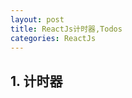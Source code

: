 ```yaml
---
layout: post
title: ReactJs计时器,Todos
categories: ReactJs
---
```


## 1. 计时器

<html>
    <head>
        <script src="//cdn.bootcss.com/react/0.14.7/react.js"></script>
        <script src="//cdn.bootcss.com/react/0.14.7/react-dom.js"></script>
        <script src="../build/browser.min.js"></script>
    </head>
    <body>
        <div id="ticker" style="font-size:16px;"></div>
        <script type="text/babel">
            var Timer = React.createClass({
              getInitialState: function() {
                return {secondsElapsed: 0};
              },
              tick: function() {
                this.setState({secondsElapsed: this.state.secondsElapsed + 1});
              },
              componentDidMount: function() {
                this.interval = setInterval(this.tick, 1000);
              },
              componentWillUnmount: function() {
                clearInterval(this.interval);
              },
              render: function() {
                return (
                  <div>Seconds Elapsed: {this.state.secondsElapsed}</div>
                );
              }
            });

            ReactDOM.render(
                <Timer />, 
                document.getElementById('ticker')
            );

        </script>
    </body>
</html>

```
<!DOCTYPE html>
<html>  
    <head>
        <script src="../build/react.js"></script>
        <script src="../build/react-dom.js"></script>
        <script src="../build/browser.min.js"></script>
    </head>
    <body>
        <div id="ticker"></div>
        <script type="text/babel">
            var Timer = React.createClass({
              getInitialState: function() {
                return {secondsElapsed: 0};
              },
              tick: function() {
                this.setState({secondsElapsed: this.state.secondsElapsed + 1});
              },
              componentDidMount: function() {
                this.interval = setInterval(this.tick, 1000);
              },
              //如果不清除计时器, 导致内存泄露,时间是这么长的:
              //1s,3s,6s,10s,15s,21s,.....
              componentWillUnmount: function() {
                clearInterval(this.interval);
              },
              render: function() {
                return (
                  <div>Seconds Elapsed: {this.state.secondsElapsed}</div>
                );
              }
            });

            ReactDOM.render(
                <Timer />, 
                document.getElementById('ticker')
            );

        </script>
    </body>
</html>
```

## 2. Todos

<html>
    <head>
        <script src="//cdn.bootcss.com/react/0.14.7/react.js"></script>
        <script src="//cdn.bootcss.com/react/0.14.7/react-dom.js"></script>
        <script src="../build/browser.min.js"></script>
    </head>
    <body>
        <div id="todos"></div>
        <script type="text/babel">
            var TodoList = React.createClass({
              render: function() {
                var createItem = function(item) {
                  return <li key={item.id}>{item.text}</li>;
                };
                return <ul>{this.props.items.map(createItem)}</ul>;
              }
            });
            var TodoApp = React.createClass({
              getInitialState: function() {
                return {items: [], text: ''};
              },
              onChange: function(e) {
                this.setState({text: e.target.value});
              },
              handleSubmit: function(e) {
                e.preventDefault();
                var nextItems = this.state.items.concat([{text: this.state.text, id: Date.now()}]);
                var nextText = '';
                this.setState({items: nextItems, text: nextText});
              },
              render: function() {
                return (
                  <div>
                    <h3>TODO</h3>
                    <TodoList items={this.state.items} />
                    <form onSubmit={this.handleSubmit}>
                      <input onChange={this.onChange} value={this.state.text} />
                      <button>{'Add #' + (this.state.items.length + 1)}</button>
                    </form>
                  </div>
                );
              }
            });
            ReactDOM.render(
                <TodoApp />, 
                document.getElementById('todos')
            );

        </script>
    </body>
</html>

```
<html>
    <head>
        <script src="../build/react.js"></script>
        <script src="../build/react-dom.js"></script>
        <script src="../build/browser.min.js"></script>
    </head>
    <body>
        <div id="todos"></div>
        <script type="text/babel">
            var TodoList = React.createClass({
              render: function() {
                var createItem = function(item) {
                  return <li key={item.id}>{item.text}</li>;
                };
                return <ul>{this.props.items.map(createItem)}</ul>;
              }
            });
            var TodoApp = React.createClass({
              getInitialState: function() {
                return {items: [], text: ''};
              },
              onChange: function(e) {
                this.setState({text: e.target.value});
              },
              handleSubmit: function(e) {
                e.preventDefault();
                var nextItems = this.state.items.concat([{text: this.state.text, id: Date.now()}]);
                var nextText = '';
                this.setState({items: nextItems, text: nextText});
              },
              render: function() {
                return (
                  <div>
                    <h3>TODO</h3>
                    <TodoList items={this.state.items} />
                    <form onSubmit={this.handleSubmit}>
                      <input onChange={this.onChange} value={this.state.text} />
                      <button>{'Add #' + (this.state.items.length + 1)}</button>
                    </form>
                  </div>
                );
              }
            });
            ReactDOM.render(
                <TodoApp />, 
                document.getElementById('todos')
            );

        </script>
    </body>
</html>
```

## 3. 输入文字监听

<html>
    <head>
        <script src="//cdn.bootcss.com/react/0.14.7/react.js"></script>
        <script src="//cdn.bootcss.com/react/0.14.7/react-dom.js"></script>
        <script src="../build/browser.min.js"></script>
    </head>
    <body>
        <div id="reactInput"></div>
        <script type="text/babel">
            var TodoList = React.createClass({
              render: function() {
                var createItem = function(item) {
                  return <li key={item.id}>{item.text}</li>;
                };
                return <ul>{this.props.items.map(createItem)}</ul>;
              }
            });
            var MarkdownEditor = React.createClass({
              getInitialState: function() {
                return {value: 'Type some *markdown* here!'};
              },
              handleChange: function() {
                this.setState({value: this.refs.textarea.value});
              },
              rawMarkup: function() {
                return { __html: marked(this.state.value, {sanitize: true}) };
              },
              render: function() {
                return (
                  <div className="MarkdownEditor">
                    <h3>Input</h3>
                    <textarea
                      onChange={this.handleChange}
                      ref="textarea"
                      defaultValue={this.state.value} />
                    <h3>Output</h3>
                    <div
                      className="content"
                      dangerouslySetInnerHTML={this.rawMarkup()}
                    />
                  </div>
                );
              }
            });

            ReactDOM.render(<MarkdownEditor />, reactInput);


        </script>
    </body>
</html>

```
var MarkdownEditor = React.createClass({
  getInitialState: function() {
    return {value: 'Type some *markdown* here!'};
  },
  handleChange: function() {
    this.setState({value: this.refs.textarea.value});
  },
  rawMarkup: function() {
    return { __html: marked(this.state.value, {sanitize: true}) };
  },
  render: function() {
    return (
      <div className="MarkdownEditor">
        <h3>Input</h3>
        <textarea
          onChange={this.handleChange}
          ref="textarea"
          defaultValue={this.state.value} />
        <h3>Output</h3>
        <div
          className="content"
          dangerouslySetInnerHTML={this.rawMarkup()}
        />
      </div>
    );
  }
});

ReactDOM.render(<MarkdownEditor />, mountNode);

```

by: 潘尚 <br />
time: 2016.2.4

